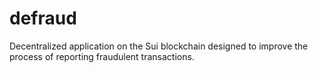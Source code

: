 # defraud
Decentralized application on the Sui blockchain designed to improve the process of reporting fraudulent transactions.
